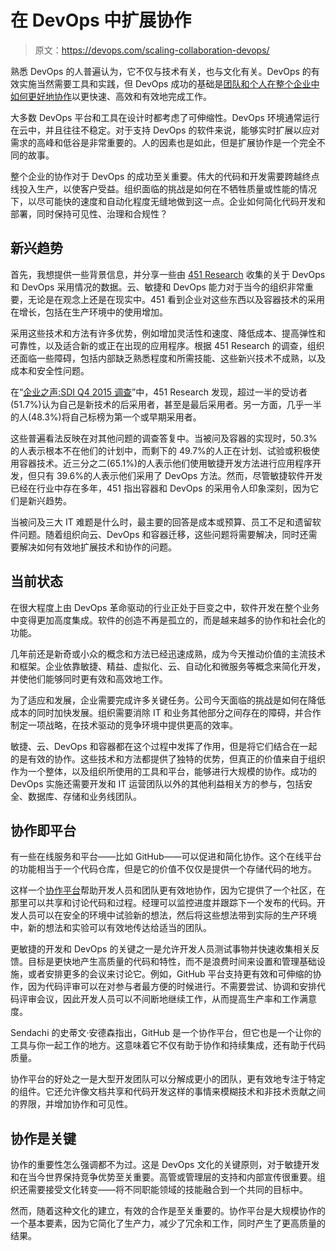 # 在 DevOps 中扩展协作

> 原文：<https://devops.com/scaling-collaboration-devops/>

熟悉 DevOps 的人普遍认为，它不仅与技术有关，也与文化有关。DevOps 的有效实施当然需要工具和实践，但 DevOps 成功的基础是[团队和个人在整个企业中如何更好地协作](https://devops.com/2014/12/15/four-strategies-supporting-devops-collaboration/)以更快速、高效和有效地完成工作。

大多数 DevOps 平台和工具在设计时都考虑了可伸缩性。DevOps 环境通常运行在云中，并且往往不稳定。对于支持 DevOps 的软件来说，能够实时扩展以应对需求的高峰和低谷是非常重要的。人的因素也是如此，但是扩展协作是一个完全不同的故事。

整个企业的协作对于 DevOps 的成功至关重要。伟大的代码和开发需要跨越终点线投入生产，以使客户受益。组织面临的挑战是如何在不牺牲质量或性能的情况下，以尽可能快的速度和自动化程度无缝地做到这一点。企业如何简化代码开发和部署，同时保持可见性、治理和合规性？

## 新兴趋势

首先，我想提供一些背景信息，并分享一些由 [451 Research](https://451research.com/) 收集的关于 DevOps 和 DevOps 采用情况的数据。云、敏捷和 DevOps 能力对于当今的组织非常重要，无论是在观念上还是在现实中。451 看到企业对这些东西以及容器技术的采用在增长，包括在生产环境中的使用增加。

采用这些技术和方法有许多优势，例如增加灵活性和速度、降低成本、提高弹性和可靠性，以及适合新的或正在出现的应用程序。根据 451 Research 的调查，组织还面临一些障碍，包括内部缺乏熟悉程度和所需技能、这些新兴技术不成熟，以及成本和安全性问题。

在“[企业之声:SDI Q4 2015 调查](https://451research.com/customer-insight-voice-of-the-enterprise-overview)”中，451 Research 发现，超过一半的受访者(51.7%)认为自己是新技术的后采用者，甚至是最后采用者。另一方面，几乎一半的人(48.3%)将自己标榜为第一个或早期采用者。

这些普遍看法反映在对其他问题的调查答复中。当被问及容器的实现时，50.3%的人表示根本不在他们的计划中，而剩下的 49.7%的人正在计划、试验或积极使用容器技术。近三分之二(65.1%)的人表示他们使用敏捷开发方法进行应用程序开发，但只有 39.6%的人表示他们采用了 DevOps 方法。然而，尽管敏捷软件开发已经在行业中存在多年，451 指出容器和 DevOps 的采用令人印象深刻，因为它们是新兴趋势。

当被问及三大 IT 难题是什么时，最主要的回答是成本或预算、员工不足和遗留软件问题。随着组织向云、DevOps 和容器迁移，这些问题将需要解决，同时还需要解决如何有效地扩展技术和协作的问题。

## 当前状态

在很大程度上由 DevOps 革命驱动的行业正处于巨变之中，软件开发在整个业务中变得更加高度集成。软件的创造不再是孤立的，而是越来越多的协作和社会化的功能。

几年前还是新奇或小众的概念和方法已经迅速成熟，成为今天推动价值的主流技术和框架。企业依靠敏捷、精益、虚拟化、云、自动化和微服务等概念来简化开发，并使他们能够同时更有效和高效地工作。

为了适应和发展，企业需要完成许多关键任务。公司今天面临的挑战是如何在降低成本的同时加快发展。组织需要消除 IT 和业务其他部分之间存在的障碍，并合作制定一项战略，在技术驱动的竞争环境中提供更高的效率。

敏捷、云、DevOps 和容器都在这个过程中发挥了作用，但是将它们结合在一起的是有效的协作。这些技术和方法都提供了独特的优势，但真正的价值来自于组织作为一个整体，以及组织所使用的工具和平台，能够进行大规模的协作。成功的 DevOps 实施还需要开发和 IT 运营团队以外的其他利益相关方的参与，包括安全、数据库、存储和业务线团队。

## 协作即平台

有一些在线服务和平台——比如 GitHub——可以促进和简化协作。这个在线平台的功能相当于一个代码仓库，但是它的价值不仅仅是提供一个存储代码的地方。

这样一个[协作平台](https://devops.com/events/analytics-of-collaboration-on-github/)帮助开发人员和团队更有效地协作，因为它提供了一个社区，在那里可以共享和讨论代码和过程。经理可以监控进度并跟踪下一个发布的代码。开发人员可以在安全的环境中试验新的想法，然后将这些想法带到实际的生产环境中，新的想法和实验可以有效地传达给适当的团队。

更敏捷的开发和 DevOps 的关键之一是允许开发人员测试事物并快速收集相关反馈。目标是更快地产生高质量的代码和特性，而不是浪费时间来设置和管理基础设施，或者安排更多的会议来讨论它。例如，GitHub 平台支持更有效和可伸缩的协作，因为代码评审可以在对参与者最方便的时候进行。不需要尝试、协调和安排代码评审会议，因此开发人员可以不间断地继续工作，从而提高生产率和工作满意度。

Sendachi 的史蒂文·安德森指出，GitHub 是一个协作平台，但它也是一个让你的工具与你一起工作的地方。这意味着它不仅有助于协作和持续集成，还有助于代码质量。

协作平台的好处之一是大型开发团队可以分解成更小的团队，更有效地专注于特定的组件。它还允许像文档共享和代码开发这样的事情来模糊技术和非技术贡献之间的界限，并增加协作和可见性。

## 协作是关键

协作的重要性怎么强调都不为过。这是 DevOps 文化的关键原则，对于敏捷开发和在当今世界保持竞争优势至关重要。高管或管理层的支持和内部宣传很重要。组织还需要接受文化转变——将不同职能领域的技能融合到一个共同的目标中。

然而，随着这种文化的建立，有效的合作是至关重要的。协作平台是大规模协作的一个基本要素，因为它简化了生产力，减少了冗余和工作，同时产生了更高质量的结果。